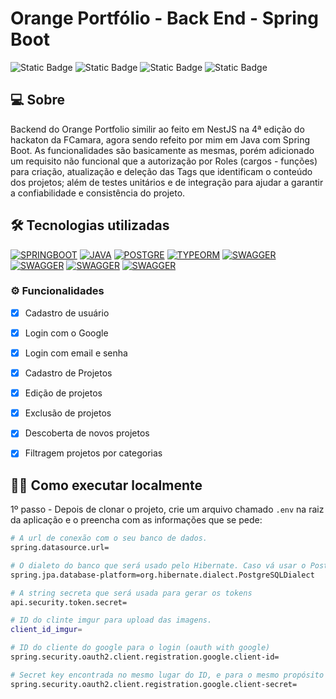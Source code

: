 # Orange Portfólio - Back End - Spring Boot

![Static Badge](https://img.shields.io/badge/Spring_Boot-orange)
![Static Badge](https://img.shields.io/badge/Java_21-orange)
![Static Badge](https://img.shields.io/badge/JUnit-orange)
![Static Badge](https://img.shields.io/badge/Mockito-orange)

## 💻 Sobre
Backend do Orange Portfolio similir ao feito em NestJS na 4ª edição do hackaton da FCamara, agora sendo refeito por mim em Java com Spring Boot. As funcionalidades são basicamente as mesmas, porém adicionado um requisito não funcional que a autorização por Roles (cargos - funções) para criação, atualização e deleção das Tags que identificam o conteúdo dos projetos; além de testes unitários e de integração para ajudar a garantir a confiabilidade e consistência do projeto.

## 🛠️ Tecnologias utilizadas
<a href="https://spring.io/projects/spring-boot"><img alt="SPRINGBOOT" src="https://img.shields.io/badge/spring-ff5522?style=for-the-badge&logo=spring&logoColor=white"></a>
<a href="https://docs.oracle.com/en/java/javase/21/"><img alt="JAVA" src="https://img.shields.io/badge/Java-FF5722?style=for-the-badge&logo=java&logoColor=white"></a>
<a href="https://www.postgresql.org/"><img alt="POSTGRE" src="https://img.shields.io/badge/postgresql-ff5522?style=for-the-badge&logo=postgresql&logoColor=white"></a>
<a href="https://junit.org/junit5/"><img alt="TYPEORM" src="https://img.shields.io/badge/JUnit-FF5722?style=for-the-badge&logo=junit5&logoColor=white"></a>
<a href="https://site.mockito.org/"><img alt="SWAGGER" src="https://img.shields.io/badge/Mockito-FF5722?style=for-the-badge&logo=mockito&logoColor=white"></a>
<a href="[https://site.mockito.org/](https://www.h2database.com/)"><img alt="SWAGGER" src="https://img.shields.io/badge/H2-FF5722?style=for-the-badge&logo=h2&logoColor=white"></a>
<a href="[https://site.mockito.org/](https://www.h2database.com/)"><img alt="SWAGGER" src="https://img.shields.io/badge/Hibernate-FF5722?style=for-the-badge&logo=hibernate&logoColor=white"></a>
<a href="[https://site.mockito.org/](https://www.h2database.com/)"><img alt="SWAGGER" src="https://img.shields.io/badge/JPA-FF5722?style=for-the-badge&logo=java&logoColor=white"></a>


### ⚙️ Funcionalidades

- [x] Cadastro de usuário
- [x] Login com o Google
- [x] Login com email e senha
- [x] Cadastro de Projetos
- [x] Edição de projetos
- [x] Exclusão de projetos
- [x] Descoberta de novos projetos
- [x] Filtragem projetos por categorias


## 👨‍💻 Como executar localmente
1º passo - Depois de clonar o projeto, crie um arquivo chamado `.env` na raiz da aplicação e o preencha com as informações que se pede:
```bash
# A url de conexão com o seu banco de dados.
spring.datasource.url=

# O dialeto do banco que será usado pelo Hibernate. Caso vá usar o PostgreSQL, não é necessário alterar essa informação.
spring.jpa.database-platform=org.hibernate.dialect.PostgreSQLDialect

# A string secreta que será usada para gerar os tokens
api.security.token.secret=

# ID do clinte imgur para upload das imagens.
client_id_imgur=

# ID do cliente do google para o login (oauth with google)
spring.security.oauth2.client.registration.google.client-id=

# Secret key encontrada no mesmo lugar do ID, e para o mesmo propósito
spring.security.oauth2.client.registration.google.client-secret=
```
